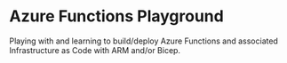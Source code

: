 # Azure Functions Playground

Playing with and learning to build/deploy Azure Functions and associated Infrastructure as Code with ARM and/or Bicep. 
